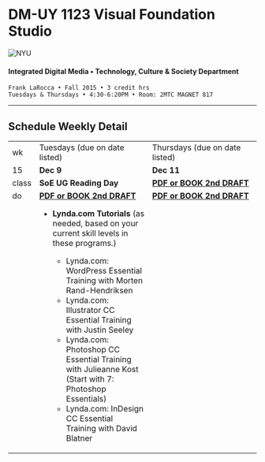 # DM-UY 1123 Visual Foundation Studio

![NYU](http://ws2.polishedsolid.com/de/nyu_soe_logo.png)
#### Integrated Digital Media • Technology, Culture &amp; Society Department

    Frank LaRocca • Fall 2015 • 3 credit hrs
    Tuesdays & Thursdays • 4:30-6:20PM • Room: 2MTC MAGNET 817 

---

## Schedule Weekly Detail

<table>
<tr>
<td>wk</td>
<td>Tuesdays (due on date listed)</td>
<td>Thursdays (due on date listed)</td>
</tr>
<!-- dates -->
<tr>
  <td valign="top">15</td>
  <td valign="top"><strong>Dec 9</strong></td>
  <td valign="top"><strong>Dec 11</strong></td>
</tr>
<!-- class -->
<tr>
  <td valign="top" width="4%">class</td>
   <td valign="top" width="48%"><strong>SoE UG Reading Day</strong></td>
  <td valign="top" width="48%"><strong><a href="../projects/dm1123_vfs_end_of_semester_deliverables.md" target="_blank">PDF or BOOK 2nd DRAFT</a> </strong></td>
 </ul>
</tr>

<!-- do -->
<tr>
  <td valign="top">do</td>
  <td valign="top"><strong><a href="../projects/dm1123_vfs_end_of_semester_deliverables.md" target="_blank">PDF or BOOK 2nd DRAFT</a></strong>
   <ul><li><strong>Lynda.com Tutorials</strong> (as needed, based on your current skill levels in these programs.)</li>
    <ul>
    <li>Lynda.com: WordPress Essential Training with Morten Rand-Hendriksen</li>
    <li>Lynda.com: Illustrator CC Essential Training with Justin Seeley</li>
    <li>Lynda.com: Photoshop CC Essential Training with Julieanne Kost (Start with 7: Photoshop Essentials)</li>
    <li>Lynda.com: InDesign CC Essential Training with David Blatner</li>
    </ul></ul></td>
  <td valign="top"><strong><a href="../projects/dm1123_vfs_end_of_semester_deliverables.md" target="_blank">PDF or BOOK 2nd DRAFT</a></strong></td>
</tr>
</table>









